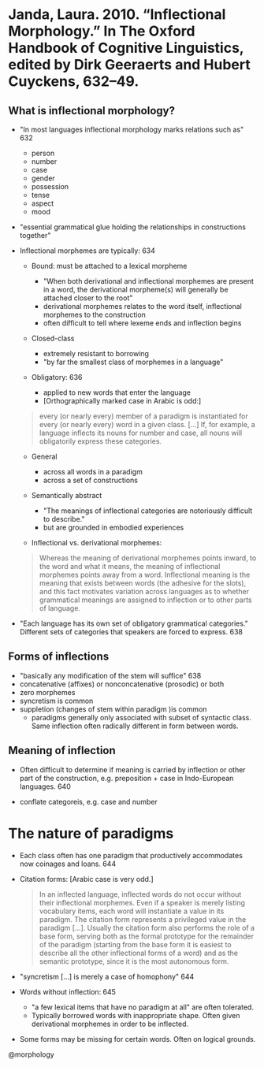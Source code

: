 # Janda, Laura. 2010. “Inflectional Morphology.” In The Oxford Handbook of Cognitive Linguistics, edited by Dirk Geeraerts and Hubert Cuyckens, 632–49. 

## What is inflectional morphology?

- "In most languages inflectional morphology marks relations such as" 632
  - person
  - number
  - case
  - gender
  - possession
  - tense
  - aspect
  - mood

- "essential grammatical glue holding the relationships in constructions together"

- Inflectional morphemes are typically: 634

  - Bound: must be attached to a lexical morpheme 
    - "When both derivational and inflectional morphemes are present in a word, the derivational morpheme(s) will generally be attached closer to the root"
    - derivational morphemes relates to the word itself, inflectional morphemes to the construction
    - often difficult to tell where lexeme ends and inflection begins

  - Closed-class
    - extremely resistant to borrowing
    - "by far the smallest class of morphemes in a language"

  - Obligatory: 636
    - applied to new words that enter the language
    - [Orthographically marked case in Arabic is odd:]

  > every (or nearly every) member of a paradigm is instantiated for every (or nearly every) word in a given class. [...] If, for example, a language inflects its nouns for number and case, all nouns will obligatorily express these categories.

  - General
    - across all words in a paradigm
    - across a set of constructions

  - Semantically abstract
    - "The meanings of inflectional categories are notoriously difficult to describe."
    - but are grounded in embodied experiences

  - Inflectional vs. derivational morphemes:

  > Whereas the meaning of derivational morphemes points inward, to the word and what it means, the meaning of inflectional morphemes points away from a word. Inflectional meaning is the meaning that exists between words (the adhesive for the slots), and this fact motivates variation across languages as to whether grammatical meanings are assigned to inflection or to other parts of language.

- "Each language has its own set of obligatory grammatical categories." Different sets of categories that speakers are forced to express. 638

## Forms of inflections

- "basically any modification of the stem will suffice" 638
- concatenative (affixes) or nonconcatenative (prosodic) or both
- zero morphemes
- syncretism is common
- suppletion (changes of stem within paradigm )is common
  - paradigms generally only associated with subset of syntactic class. Same inflection often radically different in form between words.

## Meaning of inflection

- Often difficult to determine if meaning is carried by inflection or other part of the construction, e.g. preposition + case in Indo-European languages. 640

- conflate categoreis, e.g. case and number

# The nature of paradigms

- Each class often has one paradigm that productively accommodates now coinages and loans. 644

- Citation forms: [Arabic case is very odd.]

  > In an inflected language, inflected words do not occur without their inflectional morphemes. Even if a speaker is merely listing vocabulary items, each word will instantiate a value in its paradigm. The citation form represents a privileged value in the paradigm [...]. Usually the citation form also performs the role of a base form, serving both as the formal prototype for the remainder of the paradigm (starting from the base form it is easiest to describe all the other inflectional forms of a word) and as the semantic prototype, since it is the most autonomous form.

- "syncretism [...] is merely a case of homophony" 644

- Words without inflection: 645
  - "a few lexical items that have no paradigm at all" are often tolerated.
  - Typically borrowed words with inappropriate shape. Often given derivational morphemes in order to be inflected.

- Some forms may be missing for certain words. Often on logical grounds. 

@morphology
